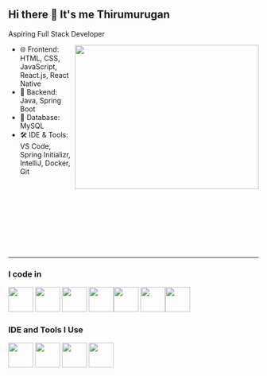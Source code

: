 ## Hi there 👋 It's me Thirumurugan

Aspiring Full Stack Developer

<img align="right" width="370" height="290" src="https://i.pinimg.com/originals/47/f0/34/47f0342cec72b800463bf003eac1257e.gif">

- 🌐 Frontend: HTML, CSS, JavaScript, React.js, React Native
- 🔧 Backend: Java, Spring Boot  
- 💾 Database: MySQL  
- 🛠 IDE & Tools: VS Code, Spring Initializr, IntelliJ, Docker, Git  




&nbsp;  
&nbsp;  
&nbsp;  
&nbsp;  
&nbsp;  
&nbsp;  
&nbsp;  
&nbsp;  


---

### I code in  
<img height="50" src="https://img.icons8.com/color/48/000000/html-5.png" /> <img height="50" src="https://img.icons8.com/color/48/000000/css3.png" /> <img height="50" src="https://img.icons8.com/color/48/000000/javascript.png" /> <img height="50" src="https://img.icons8.com/color/48/000000/react-native.png"/><img height="50" src="https://img.icons8.com/color/48/000000/java-coffee-cup-logo.png" /> <img height="50" src="https://img.icons8.com/color/48/000000/spring-logo.png"/><img height="50" src="https://img.icons8.com/color/48/000000/mysql-logo.png"/>


### IDE and Tools I Use  
<img height="50" src="https://img.icons8.com/color/48/000000/visual-studio-code-2019.png"/> <img height="50" src="https://img.icons8.com/fluency/48/intellij-idea.png"/> <img height="50" src="https://img.shields.io/badge/Netlify-00C7B7?style=for-the-badge&logo=netlify&logoColor=white"/> <img height="50" width="50" src="https://img.icons8.com/color/50/000000/git.png"/>
